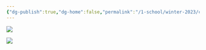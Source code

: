 ```yaml
---
{"dg-publish":true,"dg-home":false,"permalink":"/1-school/winter-2023/csc-148/preps/prep-1/","dgPassFrontmatter":true}
---
```



![](https://i.imgur.com/fUx4QWj.png)

![](https://i.imgur.com/gQrD8ei.png)

